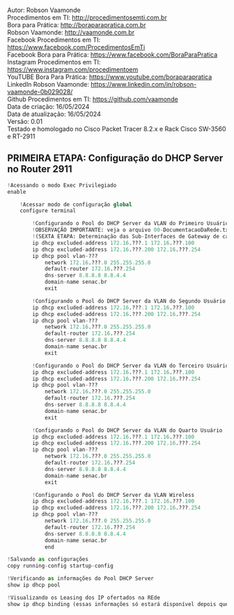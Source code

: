 Autor: Robson Vaamonde<br>
Procedimentos em TI: http://procedimentosemti.com.br<br>
Bora para Prática: http://boraparapratica.com.br<br>
Robson Vaamonde: http://vaamonde.com.br<br>
Facebook Procedimentos em TI: https://www.facebook.com/ProcedimentosEmTi<br>
Facebook Bora para Prática: https://www.facebook.com/BoraParaPratica<br>
Instagram Procedimentos em TI: https://www.instagram.com/procedimentoem<br>
YouTUBE Bora Para Prática: https://www.youtube.com/boraparapratica<br>
LinkedIn Robson Vaamonde: https://www.linkedin.com/in/robson-vaamonde-0b029028/<br>
Github Procedimentos em TI: https://github.com/vaamonde<br>
Data de criação: 16/05/2024<br>
Data de atualização: 16/05/2024<br>
Versão: 0.01<br>
Testado e homologado no Cisco Packet Tracer 8.2.x e Rack Cisco SW-3560 e RT-2911

## PRIMEIRA ETAPA: Configuração do DHCP Server no Router 2911

```python
!Acessando o modo Exec Privilegiado
enable

	!Acessar modo de configuração global
	configure terminal

		!Configurando o Pool do DHCP Server da VLAN do Primeiro Usuário
		!OBSERVAÇÃO IMPORTANTE: veja o arquivo 00-DocumentacaoDaRede.txt a partir da linha: 186 
		!(SEXTA ETAPA: Determinação das Sub-Interfaces de Gateway de cada VLAN dos Grupos)
		ip dhcp excluded-address 172.16.???.1 172.16.???.100
		ip dhcp excluded-address 172.16.???.200 172.16.???.254
		ip dhcp pool vlan-???
			network 172.16.???.0 255.255.255.0
			default-router 172.16.???.254
			dns-server 8.8.8.8 8.8.4.4
			domain-name senac.br
			exit

		!Configurando o Pool do DHCP Server da VLAN do Segundo Usuário	
		ip dhcp excluded-address 172.16.???.1 172.16.???.100
		ip dhcp excluded-address 172.16.???.200 172.16.???.254
		ip dhcp pool vlan-???
			network 172.16.???.0 255.255.255.0
			default-router 172.16.???.254
			dns-server 8.8.8.8 8.8.4.4
			domain-name senac.br
			exit

		!Configurando o Pool do DHCP Server da VLAN do Terceiro Usuário	
		ip dhcp excluded-address 172.16.???.1 172.16.???.100
		ip dhcp excluded-address 172.16.???.200 172.16.???.254
		ip dhcp pool vlan-???
			network 172.16.???.0 255.255.255.0
			default-router 172.16.???.254
			dns-server 8.8.8.8 8.8.4.4
			domain-name senac.br
			exit

		!Configurando o Pool do DHCP Server da VLAN do Quarto Usuário	
		ip dhcp excluded-address 172.16.???.1 172.16.???.100
		ip dhcp excluded-address 172.16.???.200 172.16.???.254
		ip dhcp pool vlan-???
			network 172.16.???.0 255.255.255.0
			default-router 172.16.???.254
			dns-server 8.8.8.8 8.8.4.4
			domain-name senac.br
			exit

		!Configurando o Pool do DHCP Server da VLAN Wireless
		ip dhcp excluded-address 172.16.???.1 172.16.???.100
		ip dhcp excluded-address 172.16.???.200 172.16.???.254
		ip dhcp pool vlan-???
			network 172.16.???.0 255.255.255.0
			default-router 172.16.???.254
			dns-server 8.8.8.8 8.8.4.4
			domain-name senac.br
			end

!Salvando as configurações
copy running-config startup-config

!Verificando as informações do Pool DHCP Server
show ip dhcp pool

!Visualizando os Leasing dos IP ofertados na REde
show ip dhcp binding (essas informações só estará disponível depois que configurar os clientes)
```